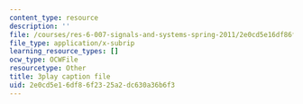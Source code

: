 ```yaml
---
content_type: resource
description: ''
file: /courses/res-6-007-signals-and-systems-spring-2011/2e0cd5e16df86f2325a2dc630a36b6f3_4Q1fWMxVDZY.srt
file_type: application/x-subrip
learning_resource_types: []
ocw_type: OCWFile
resourcetype: Other
title: 3play caption file
uid: 2e0cd5e1-6df8-6f23-25a2-dc630a36b6f3
---
```

